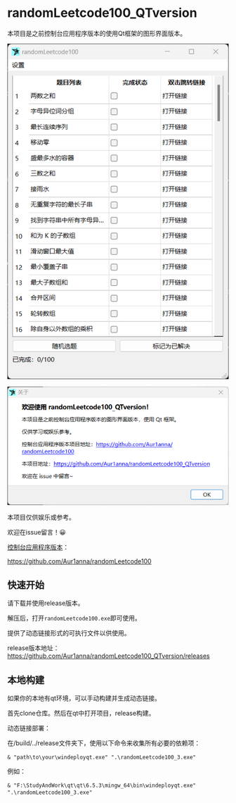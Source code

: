 # randomLeetcode100_QTversion

本项目是之前控制台应用程序版本的使用Qt框架的图形界面版本。

![image-20250215211454143](README.assets/image-20250215211454143.png)

![image-20250215175647305](README.assets/image-20250215175647305.png)

本项目仅供娱乐或参考。

欢迎在issue留言！😀

[控制台应用程序版本](https://github.com/Aur1anna/randomLeetcode100)：

https://github.com/Aur1anna/randomLeetcode100



## 快速开始

请下载并使用release版本。

解压后，打开`randomLeetcode100.exe`即可使用。

提供了动态链接形式的可执行文件以供使用。

release版本地址：https://github.com/Aur1anna/randomLeetcode100_QTversion/releases



## 本地构建

如果你的本地有qt环境，可以手动构建并生成动态链接。

首先clone仓库。然后在qt中打开项目，release构建。

动态链接部署：

在/build/../release文件夹下，使用以下命令来收集所有必要的依赖项：

```shell
& "path\to\your\windeployqt.exe" ".\randomLeetcode100_3.exe"
```

例如：

```shell
& "F:\StudyAndWork\qt\qt\6.5.3\mingw_64\bin\windeployqt.exe" ".\randomLeetcode100_3.exe"
```

